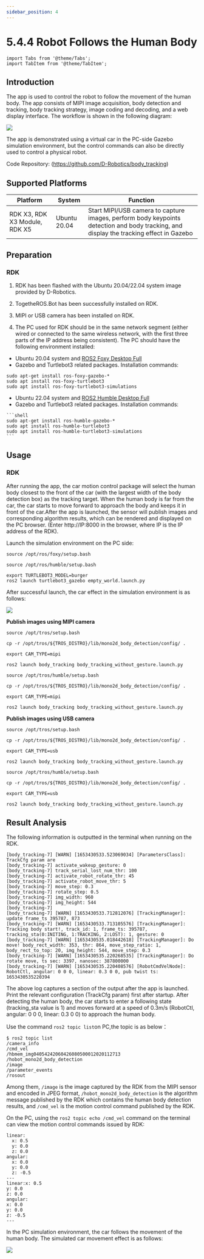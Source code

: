```yaml
---
sidebar_position: 4
---
```


# 5.4.4 Robot Follows the Human Body

```mdx-code-block
import Tabs from '@theme/Tabs';
import TabItem from '@theme/TabItem';
```

## Introduction

The app is used to control the robot to follow the movement of the human body. The app consists of MIPI image acquisition, body detection and tracking, body tracking strategy, image coding and decoding, and a web display interface. The workflow is shown in the following diagram:

![](https://rdk-doc.oss-cn-beijing.aliyuncs.com/doc/img/05_Robot_development/04_apps/image/car_tracking/body_tracking_workflow.jpg)

The app is demonstrated using a virtual car in the PC-side Gazebo simulation environment, but the control commands can also be directly used to control a physical robot.

Code Repository:  (https://github.com/D-Robotics/body_tracking)

## Supported Platforms

| Platform | System | Function                  |
| ---------| ---------------- | ------------------------------------- |
| RDK X3, RDK X3 Module, RDK X5  | Ubuntu 20.04  | Start MIPI/USB camera to capture images, perform body keypoints detection and body tracking, and display the tracking effect in Gazebo |

## Preparation

### RDK

1. RDK has been flashed with the  Ubuntu 20.04/22.04 system image provided by D-Robotics.

2. TogetheROS.Bot has been successfully installed on RDK.

3. MIPI or USB camera has been installed on RDK.

4. The PC used for RDK should be in the same network segment (either wired or connected to the same wireless network, with the first three parts of the IP address being consistent). The PC should have the following environment installed:

 <Tabs groupId="tros-distro">
 <TabItem value="foxy" label="Foxy">

   - Ubuntu 20.04 system and [ROS2 Foxy Desktop Full](https://docs.ros.org/en/foxy/Installation/Ubuntu-Install-Debians.html)
   - Gazebo and Turtlebot3 related packages. Installation commands:

   ```shell
   sudo apt-get install ros-foxy-gazebo-*
   sudo apt install ros-foxy-turtlebot3
   sudo apt install ros-foxy-turtlebot3-simulations
   ```

 </TabItem>
 <TabItem value="humble" label="Humble">

   - Ubuntu 22.04 system and [ROS2 Humble Desktop Full](https://docs.ros.org/en/humble/Installation/Ubuntu-Install-Debians.html)
   - Gazebo and Turtlebot3 related packages. Installation commands:

    ```shell
    sudo apt-get install ros-humble-gazebo-*
    sudo apt install ros-humble-turtlebot3
    sudo apt install ros-humble-turtlebot3-simulations
    ```

 </TabItem>
 </Tabs>

## Usage

### RDK

After running the app, the car motion control package will select the human body closest to the front of the car (with the largest width of the body detection box) as the tracking target. When the human body is far from the car, the car starts to move forward to approach the body and keeps it in front of the car.After the app is launched, the sensor will publish images and corresponding algorithm results, which can be rendered and displayed on the PC browser. (Enter http://IP:8000 in the browser, where IP is the IP address of the RDK).

Launch the simulation environment on the PC side:

<Tabs groupId="tros-distro">
<TabItem value="foxy" label="Foxy">

```shell
source /opt/ros/foxy/setup.bash
```

</TabItem>
<TabItem value="humble" label="Humble">

```shell
source /opt/ros/humble/setup.bash
```

</TabItem>
</Tabs>

```shell
export TURTLEBOT3_MODEL=burger
ros2 launch turtlebot3_gazebo empty_world.launch.py
```

After successful launch, the car effect in the simulation environment is as follows:

![](https://rdk-doc.oss-cn-beijing.aliyuncs.com/doc/img/05_Robot_development/04_apps/image/car_tracking/gazebo.jpeg)


**Publish images using MIPI camera**

<Tabs groupId="tros-distro">
<TabItem value="foxy" label="Foxy">

```shell
source /opt/tros/setup.bash

cp -r /opt/tros/${TROS_DISTRO}/lib/mono2d_body_detection/config/ .

export CAM_TYPE=mipi

ros2 launch body_tracking body_tracking_without_gesture.launch.py
```

</TabItem>

<TabItem value="humble" label="Humble">

```shell
source /opt/tros/humble/setup.bash

cp -r /opt/tros/${TROS_DISTRO}/lib/mono2d_body_detection/config/ .

export CAM_TYPE=mipi

ros2 launch body_tracking body_tracking_without_gesture.launch.py
```

</TabItem>

</Tabs>

**Publish images using USB camera**

<Tabs groupId="tros-distro">
<TabItem value="foxy" label="Foxy">

```shell
source /opt/tros/setup.bash

cp -r /opt/tros/${TROS_DISTRO}/lib/mono2d_body_detection/config/ .

export CAM_TYPE=usb

ros2 launch body_tracking body_tracking_without_gesture.launch.py
```

</TabItem>

<TabItem value="humble" label="Humble">

```shell
source /opt/tros/humble/setup.bash

cp -r /opt/tros/${TROS_DISTRO}/lib/mono2d_body_detection/config/ .

export CAM_TYPE=usb

ros2 launch body_tracking body_tracking_without_gesture.launch.py
```

</TabItem>

</Tabs>

## Result Analysis


The following information is outputted in the terminal when running on the RDK.

```text
[body_tracking-7] [WARN] [1653430533.523069034] [ParametersClass]: TrackCfg param are
[body_tracking-7] activate_wakeup_gesture: 0
[body_tracking-7] track_serial_lost_num_thr: 100
[body_tracking-7] activate_robot_rotate_thr: 45
[body_tracking-7] activate_robot_move_thr: 5
[body_tracking-7] move_step: 0.3
[body_tracking-7] rotate_step: 0.5
[body_tracking-7] img_width: 960
[body_tracking-7] img_height: 544
[body_tracking-7] 
[body_tracking-7] [WARN] [1653430533.712812076] [TrackingManager]: update frame_ts 395787, 873
[body_tracking-7] [WARN] [1653430533.713105576] [TrackingManager]: Tracking body start!, track_id: 1, frame_ts: 395787, tracking_sta(0:INITING, 1:TRACKING, 2:LOST): 1, gesture: 0
[body_tracking-7] [WARN] [1653430535.018442618] [TrackingManager]: Do move! body_rect_width: 353, thr: 864, move_step_ratio: 1, body_rect_to_top: 20, img_height: 544, move_step: 0.3
[body_tracking-7] [WARN] [1653430535.220268535] [TrackingManager]: Do rotate move, ts sec: 3397, nanosec: 387800000
[body_tracking-7] [WARN] [1653430535.220408576] [RobotCmdVelNode]: RobotCtl, angular: 0 0 0, linear: 0.3 0 0, pub twist ts: 1653430535220394
```

The above log captures a section of the output after the app is launched. Print the relevant configuration (TrackCfg param) first after startup. After detecting the human body, the car starts to enter a following state (tracking_sta value is 1) and moves forward at a speed of 0.3m/s (RobotCtl, angular: 0 0 0, linear: 0.3 0 0) to approach the human body.

Use the command `ros2 topic list`on PC,the topic is as below：

```shell
$ ros2 topic list
/camera_info
/cmd_vel
/hbmem_img04054242060426080500012020112713
/hobot_mono2d_body_detection
/image
/parameter_events
/rosout
```
Among them, `/image` is the image captured by the RDK from the MIPI sensor and encoded in JPEG format, `/hobot_mono2d_body_detection` is the algorithm message published by the RDK which contains the human body detection results, and `/cmd_vel` is the motion control command published by the RDK.

On the PC, using the `ros2 topic echo /cmd_vel` command on the terminal can view the motion control commands issued by RDK:

```shell
linear:
  x: 0.5
  y: 0.0
  z: 0.0
angular:
  x: 0.0
  y: 0.0
  z: -0.5
---
linear:x: 0.5
y: 0.0
z: 0.0
angular:
x: 0.0
y: 0.0
z: -0.5
---
```

In the PC simulation environment, the car follows the movement of the human body. The simulated car movement effect is as follows:

![](https://rdk-doc.oss-cn-beijing.aliyuncs.com/doc/img/05_Robot_development/04_apps/image/car_tracking/tracking.gif)